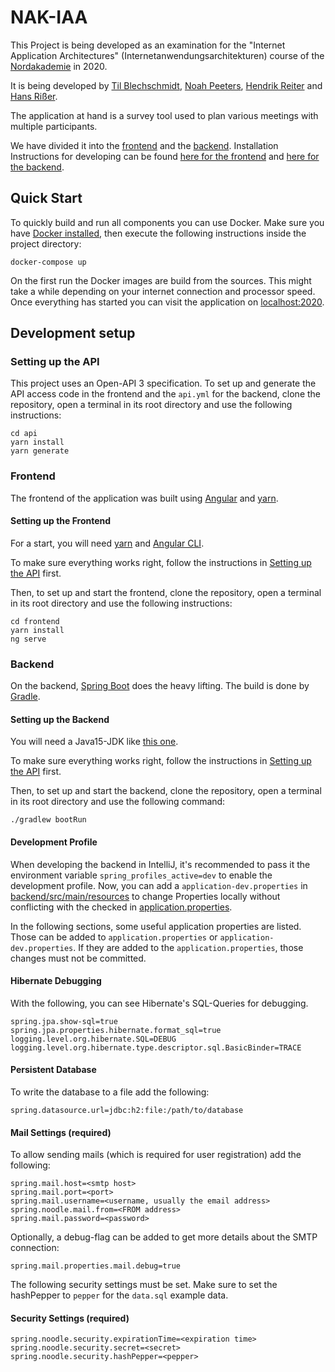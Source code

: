 # NAK-IAA
This Project is being developed as an examination for the
"Internet Application Architectures" (Internetanwendungsarchitekturen) course of the
[Nordakademie](https://www.nordakademie.de) in 2020.

It is being developed by [Til Blechschmidt](https://github.com/TilBlechschmidt),
[Noah Peeters](https://github.com/NoahPeeters), [Hendrik Reiter](https://github.com/HenryWedge)
and [Hans Rißer](https://github.com/hpr1999).

The application at hand is a survey tool used to plan various meetings
with multiple participants.

We have divided it into the [frontend](/frontend) and the [backend](backend).
Installation Instructions for developing can be found
[here for the frontend](#setting-up-the-frontend) and
[here for the backend](#setting-up-the-backend).

## Quick Start

To quickly build and run all components you can use Docker. Make sure you have [Docker installed](https://www.docker.com/products/docker-desktop),
then execute the following instructions inside the project directory:

```shell script
docker-compose up
```

On the first run the Docker images are build from the sources. This might take a while depending on your internet connection and processor speed.
Once everything has started you can visit the application on [localhost:2020](http://localhost:2020).

## Development setup

### Setting up the API

This project uses an Open-API 3 specification.
To set up and generate the API access code in the frontend and the `api.yml` for the backend,
clone the repository, open a terminal in its root directory and use the following instructions:

```shell script
cd api
yarn install
yarn generate
```

### Frontend

The frontend of the application was built using [Angular](https://angular.io)
and [yarn](https://classic.yarnpkg.com/en/).

#### Setting up the Frontend

For a start, you will need
[yarn](https://classic.yarnpkg.com/en/docs/install/) and [Angular CLI](https://cli.angular.io).

To make sure everything works right, follow the instructions in [Setting up the API](#setting-up-the-api) first.

Then, to set up and start the frontend, clone the repository,
open a terminal in its root directory and use the following instructions:

```shell script
cd frontend
yarn install
ng serve
```

### Backend

On the backend, [Spring Boot](https://spring.io/projects/spring-boot) does the heavy lifting.
The build is done by [Gradle](https://gradle.org).

#### Setting up the Backend

You will need a Java15-JDK like
[this one](https://adoptopenjdk.net/?variant=openjdk15&jvmVariant=hotspot).

To make sure everything works right, follow the instructions in [Setting up the API](#setting-up-the-api) first.

Then, to set up and start the backend, clone the repository,
open a terminal in its root directory and use the following command:

```shell script
./gradlew bootRun
```

#### Development Profile

When developing the backend in IntelliJ, it's recommended to pass
it the environment variable `spring_profiles_active=dev` to enable
the development profile.
Now, you can add a `application-dev.properties`
in [backend/src/main/resources](backend/src/main/resources) to change
Properties locally without conflicting with the checked in
[application.properties](backend/src/main/resources/application.properties).

In the following sections, some useful application properties are listed.
Those can be added to `application.properties` or `application-dev.properties`.
If they are added to the `application.properties`, those changes must not be committed.

#### Hibernate Debugging

With the following, you can see Hibernate's SQL-Queries for debugging.

```properties
spring.jpa.show-sql=true
spring.jpa.properties.hibernate.format_sql=true
logging.level.org.hibernate.SQL=DEBUG
logging.level.org.hibernate.type.descriptor.sql.BasicBinder=TRACE
```

#### Persistent Database

To write the database to a file add the following:

```properties
spring.datasource.url=jdbc:h2:file:/path/to/database
```

#### Mail Settings (required)

To allow sending mails (which is required for user registration) add the following:

 ```properties
 spring.mail.host=<smtp host>
 spring.mail.port=<port>
 spring.mail.username=<username, usually the email address>
 spring.noodle.mail.from=<FROM address>
 spring.mail.password=<password>
 ```

Optionally, a debug-flag can be added to get more details about the SMTP connection:

```properties
spring.mail.properties.mail.debug=true
```

The following security settings must be set. Make sure to set the hashPepper to `pepper` for the `data.sql` example data.

#### Security Settings (required)
```properties
spring.noodle.security.expirationTime=<expiration time>
spring.noodle.security.secret=<secret>
spring.noodle.security.hashPepper=<pepper>
```
